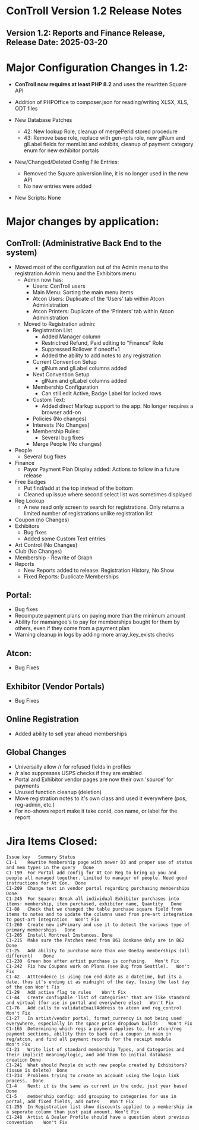 # ConTroll Version 1.2 Release Notes

## Version 1.2: Reports and Finance Release, Release Date: 2025-03-20

# Major Configuration Changes in 1.2:

* **ConTroll now requires at least PHP 8.2** and uses the rewritten Square API
* Addition of PHPOffice to composer.json for reading/writing XLSX, XLS, ODT files

* New Database Patches   
  * 42: New lookup Role, cleanup of mergePerid stored procedure  
  * 43: Remove base role, replace with gen-rpts role, new glNum and glLabel fields for memList and exhibits, cleanup of payment category enum for new 
    exhibitor portals
      
* New/Changed/Deleted Config File Entries:  
  * Removed the Square apiversion line, it is no longer used in the new API
  * No new entries were added
        
* New Scripts: None

# Major changes by application:

## ConTroll: (Administrative Back End to the system)

* Moved most of the configuration out of the Admin menu to the registration Admin menu and the Exhibitors menu  
  * Admin now has:  
    * Users: ConTroll users  
    * Main Menu: Sorting the main menu items  
    * Atcon Users: Duplicate of the ‘Users’ tab within Atcon Administration  
    * Atcon Printers: Duplicate of the ‘Printers’ tab within Atcon Administration  
  * Moved to Registration admin:  
    * Registration List
      * Added Manager column  
      * Restrictred Refund, Paid editing to "Finance" Role
      * Suppressed Rollover if oneoff=1
      * Added the ability to add notes to any registration
    * Current Convention Setup  
      * glNum and glLabel columns added
    * Next Convention Setup  
      * glNum and glLabel columns added 
    * Membership Configuration  
      * Can still edit Active, Badge Label for locked rows 
    * Custom Text:  
      * Added direct Markup support to the app. No longer requires a browser add-on
    * Policies (No changes)  
    * Interests (No Changes)  
    * Membership Rules:  
      * Several bug fixes 
    * Merge People (No changes)  
* People  
  * Several bug fixes
* Finance
  * Payor Payment Plan Display added: Actions to follow in a future release
* Free Badges  
  * Put find/add at the top instead of the bottom
  * Cleaned up issue where second select list was sometimes displayed
* Reg Lookup
  * A new read only screen to search for registrations.  Only returns a limited number of registrations unlike registration list
* Coupon (no Changes)
* Exhibitors  
  * Bug fixes  
  * Added some Custom Text entries 
* Art Control (No Changes)
* Club (No Changes)
* Membership - Rewrite of Graph
* Reports
  * New Reports added to release: Registration History, No Show
  * Fixed Reports: Duplicate Memberships

## Portal:

* Bug fixes
* Recompute payment plans on paying more than the minimum amount
* Ability for mamangee's to pay for memberships bought for them by others, even if they come from a payment plan
* Warning cleanup in logs by adding more array_key_exists checks

## Atcon:

* Bug Fixes

## Exhibitor (Vendor Portals)

* Bug Fixes

## Online Registration

* Added ability to sell year ahead memberships

## Global Changes

* Universally allow /r for refused fields in profiles
* /r also suppresses USPS checks if they are enabled
* Portal and Exhibitor vendor pages are now their own 'source' for payments
* Unused function cleanup (deletion)
* Move registration notes to it's own class and used it everywhere (pos, reg-admin, etc.)
* For no-shows report make it take conid, con name, or label for the report

# Jira Items Closed:

~~~text
Issue key	Summary	Status
C1-1	Rewrite Membership page with newer D3 and proper use of status and mem types in the query	Done
C1-199	For Portal add config for At Con Reg to bring up you and people all managed together. Limited to manager of people. Need good instructions for At Con.	Done
C1-209	Change text in vendor portal regarding purchasing memberships	Done
C1-245	For Square: Break all individual Exhibitor purchases into items: membership, item purchased, exhibitor name, Quantity	Done
C1-88	Check that we changed the table purchase square field from items to notes and to update the columns used from pre-art integration to post-art integration	Won't Fix
C1-260	Create new isPrimary and use it to detect the various type of primary memberships	Done
C1-205	Install Montreal Instances.	Done
C1-215	Make sure the Patches need from B61 Boskone Only are in B62	Done
C1-25	Add ability to purchase more than one Oneday memberships (all different)	Done
C1-230	Green box after artist purchase is confusing.	Won't Fix
C1-242	Fix how Coupons work on Plans (see Bug from Seattle).	Won't Fix
C1-42	Atttendence is using con end date as a datetime, but its a date, thus it's ending it as midnight of the day, losing the last day of the con	Won't Fix
C1-29	Add active flag to rules	Won't Fix
C1-44	Create configable 'list of categories' that are like standard and virtual (for use in portal and everywhere else)	Won't Fix
C1-76	Add calls to validateEmailAddress to atcon and reg_control	Won't Fix
C1-27	In artist/vendor portal, format_currency is not being used everywhere, especially in the space price dropdown builds	Won't Fix
C1-165	Determining which regs a payment applies to, for atcon/reg payment sections, ability then to back out a coupon in main in reg/atcon, and find all payment records for the receipt module	Won't Fix
C1-21	Write list of standard membership Types, and Categories and their implicit meaning/logic, and add them to initial database creation	Done
C1-241	What should People do with new people created by Exhibitors? (issue is delete)	Done
C1-214	Problems trying to create an account using the login link process.	Done
C1-4	Next: it is the same as current in the code, just year based	Done
C1-5	membership config: add grouping to categories for use in portal, add fixed fields, add notes	Won't Fix
C1-255	In Registration list show discounts applied to a membership in a seperate column than just paid amount.	Won't Fix
C1-248	Artist & Dealer Profile should have a question about previous convention	Won't Fix
~~~




